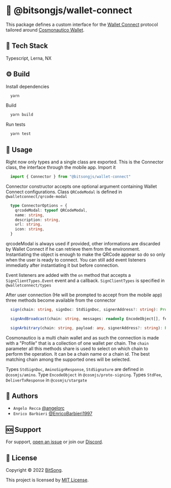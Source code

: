 # 🧰 @bitsongjs/wallet-connect

This package defines a custom interface for the [Wallet Connect](https://docs.walletconnect.com/1.0/) protocol tailored around [Cosmonautico Wallet](https://github.com/bitsongofficial/wallet-mobile).

## 🚀 Tech Stack

Typescript, Lerna, NX

## ⚙️ Build

Install dependencies

```bash
  yarn
```

Build

```bash
  yarn build
```

Run tests

```bash
  yarn test
```

## 📃 Usage

Right now only types and a single class are exported. This is the Connector class, the interface through the mobile app.
Import it

```ts
  import { Connector } from "@bitsongjs/wallet-connect"
```

Connector constructor accepts one optional argument containing Wallet Connect configurations. Class `QRCodeModal` is defined in `@walletconnect/qrcode-modal`

```ts
  type ConnectorOptions = {
    qrcodeModal: typeof QRCodeModal,
    name: string,
    description: string,
    url: string,
    icon: string,
  }
```

qrcodeModal is always used if provided, other informations are discarded by Wallet Connect if he can retrieve them from the environment.
Instantiating the object is enough to make the QRCode appear so do so only when the user is ready to connect. You can still add event listeners immediatly after instantiating it but before connection.

Event listeners are added with the `on` method that accepts a `SignClientTypes.Event` event and a callback. `SignClientTypes` is specified in `@walletconnect/types`

After user connection (He will be prompted to accept from the mobile app) three methods become available from the connector

```ts
  sign(chain: string, signDoc: StdSignDoc, signerAddress?: string): Promise<AminoSignResponse>

  signAndBroadcast(chain: string, messages: readonly EncodeObject[], fee: number | StdFee | "auto", memo?: string, signerAddress?: string): Promise<DeliverTxResponse>

  signArbitrary(chain: string, payload: any, signerAddress?: string): Promise<StdSignature>
```

Cosmonautico is a multi chain wallet and as such the connection is made with a "Profile" that is a collection of one wallet per chain. The `chain` parameter all this methods share is used to select on which chain to perform the operation. It can be a chain name or a chain id. The best matching chain among the supported ones will be selected.

Types `StdSignDoc`, `AminoSignResponse`, `StdSignature` are defined in `@cosmjs/amino`. Type `EncodeObject` in `@cosmjs/proto-signing`. Types `StdFee`, `DeliverTxResponse` in `@cosmjs/stargate`

## 👤 Authors

- `Angelo Recca` [@angelorc](https://github.com/angelorc)
- `Enrico Barbieri` [@EnricoBarbieri1997](https://github.com/EnricoBarbieri1997)

## 🆘 Support

For support, [open an issue](https://github.com/bitsongofficial/bitsongjs/issues) or join our [Discord](https://discord.gg/5VT5fJmF).

## 🔏 License

Copyright © 2022 [BitSong](https://github.com/bitsongofficial).

This project is licensed by [MIT License](https://api.github.com/licenses/mit).